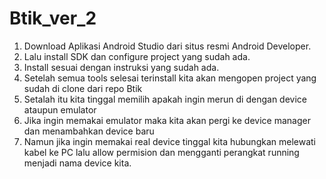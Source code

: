 # Btik_ver_2

1. Download Aplikasi Android Studio dari situs resmi Android Developer.
2. Lalu install SDK dan configure project yang sudah ada.
3. Install sesuai dengan instruksi yang sudah ada.
4. Setelah semua tools selesai terinstall kita akan mengopen project yang sudah di clone dari repo Btik
5. Setalah itu kita tinggal memilih apakah ingin merun di dengan device ataupun emulator
6. Jika ingin memakai emulator maka kita akan pergi ke device manager dan menambahkan device baru
7. Namun jika ingin memakai real device tinggal kita hubungkan melewati kabel ke PC lalu allow permision dan mengganti perangkat running menjadi nama device kita.
